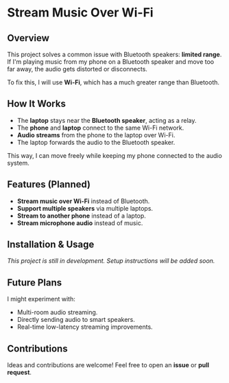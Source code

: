 # Stream Music Over Wi-Fi

## Overview
This project solves a common issue with Bluetooth speakers: **limited range**.  
If I'm playing music from my phone on a Bluetooth speaker and move too
far away, the audio gets distorted or disconnects.  

To fix this, I will use **Wi-Fi**, which has a much greater range than Bluetooth.

## How It Works
- The **laptop** stays near the **Bluetooth speaker**, acting as a relay.
- The **phone** and **laptop** connect to the same Wi-Fi network.
- **Audio streams** from the phone to the laptop over Wi-Fi.
- The laptop forwards the audio to the Bluetooth speaker.

This way, I can move freely while keeping my phone connected to the audio system.

## Features (Planned)
- **Stream music over Wi-Fi** instead of Bluetooth.  
- **Support multiple speakers** via multiple laptops.  
- **Stream to another phone** instead of a laptop.  
- **Stream microphone audio** instead of music.  

## Installation & Usage
*This project is still in development. Setup instructions will be added soon.*  

## Future Plans
I might experiment with:
- Multi-room audio streaming.
- Directly sending audio to smart speakers.
- Real-time low-latency streaming improvements.

## Contributions
Ideas and contributions are welcome! Feel free to open an **issue** or **pull request**.
